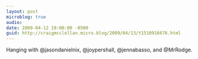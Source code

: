 ```yaml
---
layout: post
microblog: true
audio: 
date: 2009-04-12 19:00:00 -0500
guid: http://craigmcclellan.micro.blog/2009/04/13/t1510916676.html
---
```

Hanging with @jasondanielnix, @joypershall, @jennabasso, and @MrRodge.
